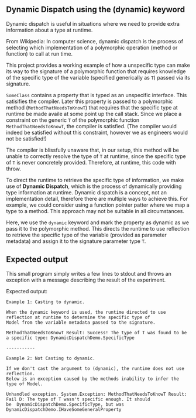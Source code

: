 ﻿## Dynamic Dispatch using the (dynamic) keyword

Dynamic dispatch is useful in situations where we need to provide extra information about a type at runtime.

From Wikipedia: In computer science, dynamic dispatch is the process of selecting which implementation of a polymorphic operation (method or function) to call at run time.

This project provides a working example of how a unspecific type can make its way to the signature of a polymorphic function that requires knowledge of the specific type of the variable (specified generically as `T`) passed via its signature.

`SomeClass` contains a property that is typed as an unspecific interface. This satisifies the compiler. Later this property is passed to a polymorphic method (`MethodThatNeedsToKnowT`) that requires that the specific type at runtime be made availe at some point up the call stack. Since we place a constraint on the generic `T` of the polymorphic function `MethodThatNeedsToKnowT`, the compiler is satisfied. (The compiler would indeed be satisfied without this constraint, however we as engineers would not be satisfied!)

The compiler is blissfully unaware that, in our setup, this method will be unable to correctly resolve the type of `T` at runtime, since the specific type of `T` is never concretely provided. Therefore, at runtime, this code with throw.

To direct the runtime to retrieve the specific type of information, we make use of **Dynamic Dispatch**, which is the process of dynamically providing type information at runtime. Dynamic dispatch is a concept, not an implementation detail, therefore there are multiple ways to achieve this. For example, we could consider using a function pointer patter where we map a type to a method. This approach may not be suitable in all circumstances.

Here, we use the `dynamic` keyword and mark the property as dynamic as we pass it to the polymorphic method. This directs the runtime to use reflection to retrieve the specific type of the variable (provided as parameter metadata) and assign it to the signature parameter type `T`.

## Expected output

This small program simply writes a few lines to stdout and throws an exception with a message describing the result of the experiment.

Expected output:
```
Example 1: Casting to dynamic.

When the dynamic keyword is used, the runtime directed to use reflection at runtime to determine the specific type of 
Model from the variable metadata passed to the signature.

MethodThatNeedsToKnowT Result: Success! The type of T was found to be a specific type: DynamicDispatchDemo.SpecificType

-----------

Example 2: Not Casting to dynamic.

If we don't cast the argument to (dynamic), the runtime does not use reflection. 
Below is an exception caused by the methods inability to infer the type of Model.

Unhandled exception. System.Exception: MethodThatNeedsToKnowT Result: Fail D: The type of T wasn't specific enough. It should 
be  DynamicDispatchDemo.SpecificType, but was DynamicDispatchDemo.IHaveSomeGeneralProperty
```

